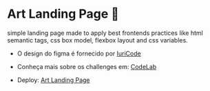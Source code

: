 # Art Landing Page 🎨 

simple landing page made to apply best frontends practices like html semantic tags, css box model, flexbox layout and css variables.

- O design do figma é fornecido por [IuriCode](https://github.com/iuricode) 

- Conheça mais sobre os challenges em: [CodeLab](https://github.com/iuricode/desafios-frontend)

- Deploy: [Art Landing Page](https://art-landing-zeta.vercel.app/)
